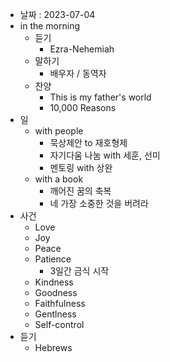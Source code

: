 - 날짜 : 2023-07-04
- in the morning
	- 듣기
		- Ezra-Nehemiah
	- 말하기
		-  배우자 / 동역자 
	- 찬양
		- This is my father's world
		- 10,000 Reasons
- 일
	- with people
		- 묵상제안 to 재호형제
		- 자기다움 나눔 with 세훈, 선미
		- 멘토링 with 상완
	- with a book
		- 깨어진 꿈의 축복
		- 네 가장 소중한 것을 버려라
- 사건
	- Love
	- Joy
	- Peace
	- Patience
		- 3일간 금식 시작
	- Kindness
	- Goodness
	- Faithfulness
	- Gentlness
	- Self-control
- 듣기
	- Hebrews 
